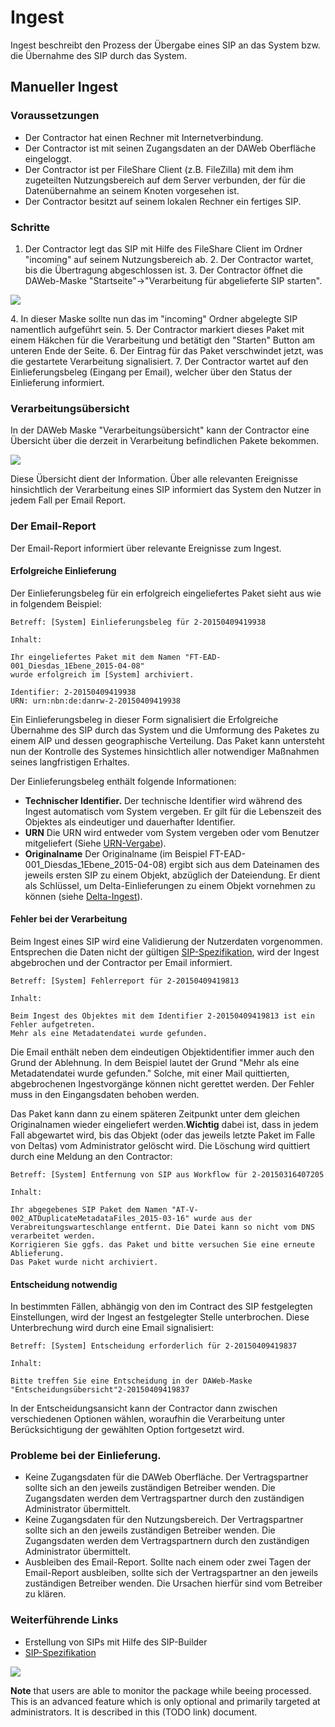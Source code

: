 # Ingest 

Ingest beschreibt den Prozess der Übergabe eines SIP an das System bzw. die Übernahme des SIP durch das System.

## Manueller Ingest

### Voraussetzungen

* Der Contractor hat einen Rechner mit Internetverbindung.
* Der Contractor ist mit seinen Zugangsdaten an der DAWeb Oberfläche eingeloggt. 
* Der Contractor ist per FileShare Client (z.B. FileZilla) mit dem ihm zugeteilten Nutzungsbereich auf dem Server verbunden, der für die Datenübernahme an seinem Knoten vorgesehen ist. 
* Der Contractor besitzt auf seinem lokalen Rechner ein fertiges SIP. 

### Schritte

1. Der Contractor legt das SIP mit Hilfe des FileShare Client im Ordner "incoming" auf seinem Nutzungsbereich ab.
2\. Der Contractor wartet, bis die Übertragung abgeschlossen ist.
3\. Der Contractor öffnet die DAWeb-Maske "Startseite"->"Verarbeitung für abgelieferte SIP starten".

![](https://raw.githubusercontent.com/da-nrw/DNSCore/master/ContentBroker/src/main/markdown/queue.png)

4\. In dieser Maske sollte nun das im "incoming" Ordner abgelegte SIP namentlich aufgeführt sein.
5\. Der Contractor markiert dieses Paket mit einem Häkchen für die Verarbeitung und betätigt den "Starten" Button am unteren Ende der Seite.
6\. Der Eintrag für das Paket verschwindet jetzt, was die gestartete Verarbeitung signalisiert.
7\. Der Contractor wartet auf den Einlieferungsbeleg (Eingang per Email), welcher über den Status der Einlieferung informiert.

### Verarbeitungsübersicht

In der DAWeb Maske "Verarbeitungsübersicht" kann der Contractor eine Übersicht über die derzeit in Verarbeitung befindlichen Pakete bekommen.

![](https://raw.githubusercontent.com/da-nrw/DNSCore/master/ContentBroker/src/main/markdown/queue.png)

Diese Übersicht dient der Information. Über alle relevanten Ereignisse hinsichtlich der Verarbeitung eines SIP informiert das System den Nutzer in jedem Fall per Email Report.

### Der Email-Report

Der Email-Report informiert über relevante Ereignisse zum Ingest.

#### Erfolgreiche Einlieferung

Der Einlieferungsbeleg für ein erfolgreich eingeliefertes Paket sieht aus wie in folgendem Beispiel:

```
Betreff: [System] Einlieferungsbeleg für 2-20150409419938

Inhalt:

Ihr eingeliefertes Paket mit dem Namen "FT-EAD-001_Diesdas_1Ebene_2015-04-08" 
wurde erfolgreich im [System] archiviert.

Identifier: 2-20150409419938
URN: urn:nbn:de:danrw-2-20150409419938
```

Ein Einlieferungsbeleg in dieser Form signalisiert die Erfolgreiche Übernahme des SIP durch das System und die Umformung
des Paketes zu einem AIP und dessen geographische Verteilung. Das Paket kann untersteht nun der Kontrolle des Systemes hinsichtlich aller notwendiger Maßnahmen seines langfristigen Erhaltes.

Der Einlieferungsbeleg enthält folgende Informationen:

* **Technischer Identifier.** Der technische Identifier wird während des Ingest automatisch vom System vergeben. Er gilt für die Lebenszeit des Objektes als eindeutiger und dauerhafter Identifier. 
* **URN** Die URN wird entweder vom System vergeben oder vom Benutzer mitgeliefert (Siehe [URN-Vergabe](specification_sip.de.md#urn-vergabe)).
* **Originalname** Der Originalname (im Beispiel FT-EAD-001_Diesdas_1Ebene_2015-04-08) ergibt sich aus dem Dateinamen des jeweils ersten SIP zu einem Objekt, abzüglich der Dateiendung. Er dient als Schlüssel, um Delta-Einlieferungen zu einem Objekt vornehmen zu können (siehe [Delta-Ingest](usage_ingest_delta.de.md)). 

#### Fehler bei der Verarbeitung

Beim Ingest eines SIP wird eine Validierung der Nutzerdaten vorgenommen. Entsprechen die Daten nicht der gültigen
[SIP-Spezifikation](specification_sip.de.md), wird der Ingest abgebrochen und der Contractor per Email informiert.

```
Betreff: [System] Fehlerreport für 2-20150409419813

Inhalt:

Beim Ingest des Objektes mit dem Identifier 2-20150409419813 ist ein Fehler aufgetreten. 
Mehr als eine Metadatendatei wurde gefunden.
```

Die Email enthält neben dem eindeutigen Objektidentifier immer auch den Grund der Ablehnung. In dem Beispiel lautet der Grund "Mehr als eine Metadatendatei wurde gefunden." Solche, mit einer Mail quittierten, abgebrochenen Ingestvorgänge können nicht gerettet werden. Der Fehler muss in den Eingangsdaten behoben werden. 

Das Paket kann dann zu einem späteren Zeitpunkt unter dem gleichen Originalnamen wieder eingeliefert werden.**Wichtig** dabei ist, dass in jedem Fall abgewartet wird, bis das Objekt (oder das jeweils letzte Paket im Falle von Deltas) vom Administrator
gelöscht wird. Die Löschung wird quittiert durch eine Meldung an den Contractor:

```
Betreff: [System] Entfernung von SIP aus Workflow für 2-20150316407205

Inhalt:

Ihr abgegebenes SIP Paket dem Namen "AT-V-002_ATDuplicateMetadataFiles_2015-03-16" wurde aus der 
Verabreitungswarteschlange entfernt. Die Datei kann so nicht vom DNS verarbeitet werden. 
Korrigieren Sie ggfs. das Paket und bitte versuchen Sie eine erneute Ablieferung. 
Das Paket wurde nicht archiviert. 
```

#### Entscheidung notwendig

In bestimmten Fällen, abhängig von den im Contract des SIP festgelegten Einstellungen, wird der Ingest an festgelegter Stelle unterbrochen. Diese Unterbrechung wird durch eine Email signalisiert:

```
Betreff: [System] Entscheidung erforderlich für 2-20150409419837

Inhalt:

Bitte treffen Sie eine Entscheidung in der DAWeb-Maske "Entscheidungsübersicht"2-20150409419837
```

In der Entscheidungsansicht kann der Contractor dann zwischen verschiedenen Optionen wählen, woraufhin die Verarbeitung unter Berücksichtigung der gewählten Option fortgesetzt wird.

### Probleme bei der Einlieferung.

* Keine Zugangsdaten für die DAWeb Oberfläche. Der Vertragspartner sollte sich an den jeweils zuständigen Betreiber wenden. Die Zugangsdaten werden dem Vertragspartner durch den zuständigen Administrator übermittelt.
* Keine Zugangsdaten für den Nutzungsbereich. Der Vertragspartner sollte sich an den jeweils zuständigen Betreiber wenden. Die Zugangsdaten werden dem Vertragspartnern durch den zuständigen Administrator übermittelt.
* Ausbleiben des Email-Report. Sollte nach einem oder zwei Tagen der Email-Report ausbleiben, sollte sich der Vertragspartner an den jeweils zuständigen Betreiber wenden. Die Ursachen hierfür sind vom Betreiber zu klären.

### Weiterführende Links

* Erstellung von SIPs mit Hilfe des SIP-Builder
* [SIP-Spezifikation](specification_sip.de.md)





![](https://raw2.github.com/da-nrw/DNSCore/master/DAWeb/doc/ingest_1.png)


**Note** that users are able to monitor the package while beeing processed.
This is an advanced feature which is only optional and primarily targeted at 
administrators. It is described in this (TODO link) document.
